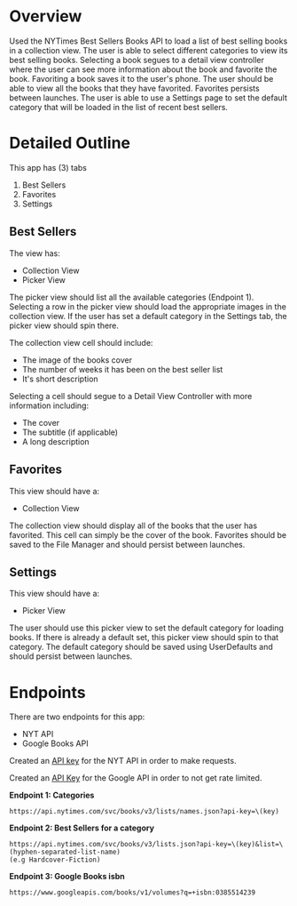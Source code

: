 # Overview
Used the NYTimes Best Sellers Books API to load a list of best selling books in a collection view. The user is able to select different categories to view its best selling books. Selecting a book segues to a detail view controller where the user can see more information about the book and favorite the book. Favoriting a book saves it to the user's phone. The user should be able to view all the books that they have favorited. Favorites persists between launches. The user is able to use a Settings page to set the default category that will be loaded in the list of recent best sellers.


# Detailed Outline

This app has (3) tabs

1. Best Sellers
2. Favorites
3. Settings

## Best Sellers

The view has:

- Collection View
- Picker View

The picker view should list all the available categories (Endpoint 1).  Selecting a row in the picker view should load the appropriate images in the collection view.  If the user has set a default category in the Settings tab, the picker view should spin there.

The collection view cell should include:

- The image of the books cover
- The number of weeks it has been on the best seller list
- It's short description

Selecting a cell should segue to a Detail View Controller with more information including:

- The cover
- The subtitle (if applicable)
- A long description

## Favorites

This view should have a:

- Collection View

The collection view should display all of the books that the user has favorited.  This cell can simply be the cover of the book.  Favorites should be saved to the File Manager and should persist between launches.

## Settings

This view should have a:

- Picker View

The user should use this picker view to set the default category for loading books.  If there is already a default set, this picker view should spin to that category.  The default category should be saved using UserDefaults and should persist between launches.



# Endpoints

There are two endpoints for this app:

- NYT API
- Google Books API

Created an [API key](http://developer.nytimes.com/signup) for the NYT API in order to make requests.

Created an [API Key](https://developers.google.com/books/docs/v1/using#APIKey) for the Google API in order to not get rate limited.

**Endpoint 1: Categories**

```
https://api.nytimes.com/svc/books/v3/lists/names.json?api-key=\(key)
```

**Endpoint 2: Best Sellers for a category**

```
https://api.nytimes.com/svc/books/v3/lists.json?api-key=\(key)&list=\(hyphen-separated-list-name)
(e.g Hardcover-Fiction)
```

**Endpoint 3: Google Books isbn**

```
https://www.googleapis.com/books/v1/volumes?q=+isbn:0385514239
```


